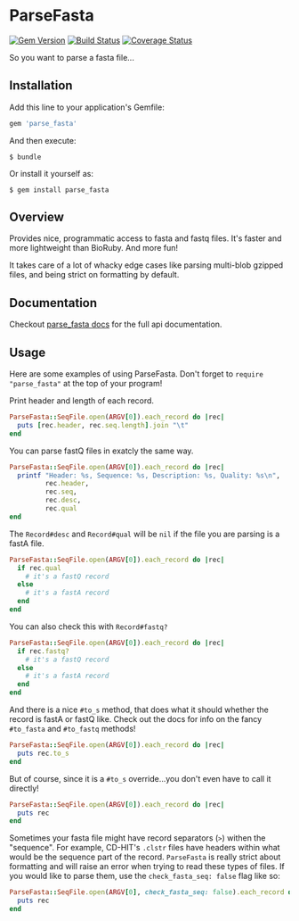 # ParseFasta #

[![Gem Version](https://badge.fury.io/rb/parse_fasta.svg)](http://badge.fury.io/rb/parse_fasta) [![Build Status](https://travis-ci.org/mooreryan/parse_fasta.svg?branch=master)](https://travis-ci.org/mooreryan/parse_fasta) [![Coverage Status](https://coveralls.io/repos/mooreryan/parse_fasta/badge.svg)](https://coveralls.io/r/mooreryan/parse_fasta)

So you want to parse a fasta file...

## Installation ##

Add this line to your application's Gemfile:

```ruby
gem 'parse_fasta'
```

And then execute:

    $ bundle

Or install it yourself as:

    $ gem install parse_fasta

## Overview ##

Provides nice, programmatic access to fasta and fastq files. It's faster and more lightweight than BioRuby. And more fun!

It takes care of a lot of whacky edge cases like parsing multi-blob gzipped files, and being strict on formatting by default.

## Documentation ##

Checkout
[parse_fasta docs](http://rubydoc.info/gems/parse_fasta)
for the full api documentation.

## Usage ##

Here are some examples of using ParseFasta. Don't forget to `require "parse_fasta"` at the top of your program!

Print header and length of each record.

```ruby
ParseFasta::SeqFile.open(ARGV[0]).each_record do |rec|
  puts [rec.header, rec.seq.length].join "\t"
end
```

You can parse fastQ files in exatcly the same way.

```ruby
ParseFasta::SeqFile.open(ARGV[0]).each_record do |rec|
  printf "Header: %s, Sequence: %s, Description: %s, Quality: %s\n",
	     rec.header,
	     rec.seq,
	     rec.desc,
	     rec.qual
end
```

The `Record#desc` and `Record#qual` will be `nil` if the file you are parsing is a fastA file.

```ruby
ParseFasta::SeqFile.open(ARGV[0]).each_record do |rec|
  if rec.qual
    # it's a fastQ record
  else
    # it's a fastA record
  end
end
```

You can also check this with `Record#fastq?`

```ruby
ParseFasta::SeqFile.open(ARGV[0]).each_record do |rec|
  if rec.fastq?
    # it's a fastQ record
  else
    # it's a fastA record
  end
end
```

And there is a nice `#to_s` method, that does what it should whether the record is fastA or fastQ like. Check out the docs for info on the fancy `#to_fasta` and `#to_fastq` methods!

```ruby
ParseFasta::SeqFile.open(ARGV[0]).each_record do |rec|
  puts rec.to_s
end
```

But of course, since it is a `#to_s` override...you don't even have to call it directly!

```ruby
ParseFasta::SeqFile.open(ARGV[0]).each_record do |rec|
  puts rec
end
```

Sometimes your fasta file might have record separators (`>`) withen the "sequence". For example, CD-HIT's `.clstr` files have headers within what would be the sequence part of the record. `ParseFasta` is really strict about formatting and will raise an error when trying to read these types of files. If you would like to parse them, use the `check_fasta_seq: false` flag like so:

```ruby
ParseFasta::SeqFile.open(ARGV[0], check_fasta_seq: false).each_record do |rec|
  puts rec
end
```
